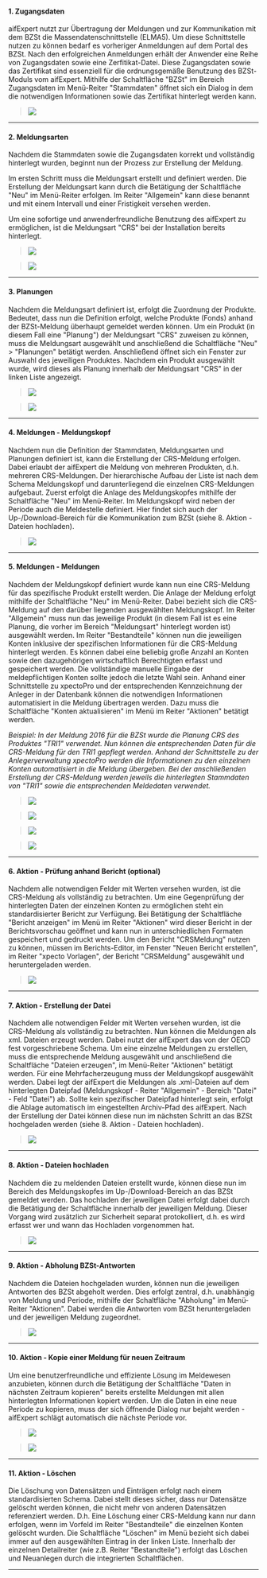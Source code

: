 #### 1. Zugangsdaten

aifExpert nutzt zur Übertragung der Meldungen und zur Kommunikation mit dem BZSt die Massendatenschnittstelle (ELMA5). Um diese Schnittstelle nutzen zu können bedarf es vorheriger Anmeldungen auf dem Portal des BZSt. Nach den erfolgreichen Anmeldungen erhält der Anwender eine Reihe von Zugangsdaten sowie eine Zerfitikat-Datei. Diese Zugangsdaten sowie das Zertifikat sind essenziell für die ordnungsgemäße Benutzung des BZSt-Moduls vom aifExpert. Mithilfe der Schaltfläche "BZSt" im Bereich Zugangsdaten im Menü-Reiter "Stammdaten" öffnet sich ein Dialog in dem die notwendigen Informationen sowie das Zertifikat hinterlegt werden kann. 

> ![](http://xpecto.github.io/docs/img/aifExpert_Meldewesen28.png)


----------

#### 2. Meldungsarten

Nachdem die Stammdaten sowie die Zugangsdaten korrekt und vollständig hinterlegt wurden, beginnt nun der Prozess zur Erstellung der Meldung. 

Im ersten Schritt muss die Meldungsart erstellt und definiert werden. Die Erstellung der Meldungsart kann durch die Betätigung der Schaltfläche "Neu" im Menü-Reiter erfolgen. Im Reiter "Allgemein" kann diese benannt und mit einem Intervall und einer Fristigkeit versehen werden. 

Um eine sofortige und anwenderfreundliche Benutzung des aifExpert zu ermöglichen, ist die Meldungsart "CRS" bei der Installation bereits hinterlegt. 

> ![](http://xpecto.github.io/docs/img/aifExpert_Meldewesen29.png)

> ![](http://xpecto.github.io/docs/img/aifExpert_Meldewesen30.png)

----------

#### 3. Planungen

Nachdem die Meldungsart definiert ist, erfolgt die Zuordnung der Produkte. Bedeutet, dass nun die Definition erfolgt, welche Produkte (Fonds) anhand der BZSt-Meldung überhaupt gemeldet werden können. Um ein Produkt (in diesem Fall eine "Planung") der Meldungsart "CRS" zuweisen zu können, muss die Meldungsart ausgewählt und anschließend die Schaltfläche "Neu" > "Planungen" betätigt werden. Anschließend öffnet sich ein Fenster zur Auswahl des jeweiligen Produktes. Nachdem ein Produkt ausgewählt wurde, wird dieses als Planung innerhalb der Meldungsart "CRS" in der linken Liste angezeigt.

> ![](http://xpecto.github.io/docs/img/aifExpert_Meldewesen31.png)

> ![](http://xpecto.github.io/docs/img/aifExpert_Meldewesen32.png)

----------

#### 4. Meldungen - Meldungskopf

Nachdem nun die Definition der Stammdaten, Meldungsarten und Planungen definiert ist, kann die Erstellung der CRS-Meldung erfolgen. Dabei erlaubt der aifExpert die Meldung von mehreren Produkten, d.h. mehreren CRS-Meldungen. Der hierarchische Aufbau der Liste ist nach dem Schema Meldungskopf und darunterliegend die einzelnen CRS-Meldungen aufgebaut. Zuerst erfolgt die Anlage des Meldungskopfes mithilfe der Schaltfläche "Neu" im Menü-Reiter. Im Meldungskopf wird neben der Periode auch die Meldestelle definiert. Hier findet sich auch der Up-/Download-Bereich für die Kommunikation zum BZSt (siehe 8. Aktion - Dateien hochladen).

> ![](http://xpecto.github.io/docs/img/aifExpert_Meldewesen33.png)

----------

#### 5. Meldungen - Meldungen

Nachdem der Meldungskopf definiert wurde kann nun eine CRS-Meldung für das spezifische Produkt erstellt werden. Die Anlage der Meldung erfolgt mithilfe der Schaltfläche "Neu" im Menü-Reiter. Dabei bezieht sich die CRS-Meldung auf den darüber liegenden ausgewählten Meldungskopf.  Im Reiter "Allgemein" muss nun das jeweilige Produkt (in diesem Fall ist es eine Planung, die vorher im Bereich "Meldungsart" hinterlegt worden ist) ausgewählt werden. Im Reiter "Bestandteile" können nun die jeweiligen Konten inklusive der spezifischen Informationen für die CRS-Meldung hinterlegt werden. Es können dabei eine beliebig große Anzahl an Konten sowie den dazugehörigen wirtschaftlich Berechtigten erfasst und gespeichert werden. Die vollständige manuelle Eingabe der meldepflichtigen Konten sollte jedoch die letzte Wahl sein. Anhand einer Schnittstelle zu xpectoPro und der entsprechenden Kennzeichnung der Anleger in der Datenbank können die notwendigen Informationen automatisiert in die Meldung übertragen werden. Dazu muss die Schaltfläche "Konten aktualisieren" im Menü im Reiter "Aktionen" betätigt werden.

*Beispiel:*
*In der Meldung 2016 für die BZSt wurde die Planung CRS des Produktes "TRI1" verwendet. Nun können die entsprechenden Daten für die CRS-Meldung für den TRI1 gepflegt werden. Anhand der Schnittstelle zu der Anlegerverwaltung xpectoPro werden die Informationen zu den einzelnen Konten automatisiert in die Meldung übergeben. Bei der anschließenden Erstellung der CRS-Meldung werden jeweils die hinterlegten Stammdaten von "TRI1" sowie die entsprechenden Meldedaten verwendet.*

> ![](http://xpecto.github.io/docs/img/aifExpert_Meldewesen34.png)

> ![](http://xpecto.github.io/docs/img/aifExpert_Meldewesen35.png)

> ![](http://xpecto.github.io/docs/img/aifExpert_Meldewesen36.png)

> ![](http://xpecto.github.io/docs/img/aifExpert_Meldewesen37.png)


----------


#### 6. Aktion - Prüfung anhand Bericht (optional)

Nachdem alle notwendigen Felder mit Werten versehen wurden, ist die CRS-Meldung als vollständig zu betrachten. Um eine Gegenprüfung der hinterlegten Daten der einzelnen Konten zu ermöglichen steht ein standardisierter Bericht zur Verfügung. Bei Betätigung der Schaltfläche "Bericht anzeigen" im Menü im Reiter "Aktionen" wird dieser Bericht in der Berichtsvorschau geöffnet und kann nun in unterschiedlichen Formaten gespeichert und gedruckt werden. Um den Bericht "CRSMeldung" nutzen zu können, müssen im Berichts-Editor, im Fenster "Neuen Bericht erstellen", im Reiter "xpecto Vorlagen", der Bericht "CRSMeldung" ausgewählt und heruntergeladen werden. 

> ![](http://xpecto.github.io/docs/img/aifExpert_Meldewesen43.png)

----------

#### 7. Aktion - Erstellung der Datei

Nachdem alle notwendigen Felder mit Werten versehen wurden, ist die CRS-Meldung als vollständig zu betrachten.  Nun können die Meldungen als xml. Dateien erzeugt werden. Dabei nutzt der aifExpert das von der OECD fest vorgeschriebene Schema. Um eine einzelne Meldungen zu erstellen, muss die entsprechende Meldung ausgewählt und anschließend die Schaltfläche "Dateien erzeugen", im Menü-Reiter "Aktionen" betätigt werden. Für eine Mehrfacherzeugung muss der Meldungskopf ausgewählt werden. Dabei legt der aifExpert die Meldungen als .xml-Dateien auf dem hinterlegten Dateipfad (Meldungskopf - Reiter "Allgemein" - Bereich "Datei" - Feld "Datei") ab. Sollte kein spezifischer Dateipfad hinterlegt sein, erfolgt die Ablage automatisch im eingestellten Archiv-Pfad des aifExpert. Nach der Erstellung der Datei können diese nun im nächsten Schritt an das BZSt hochgeladen werden (siehe 8. Aktion - Dateien hochladen).

> ![](http://xpecto.github.io/docs/img/aifExpert_Meldewesen38.png)

----------

#### 8. Aktion - Dateien hochladen

Nachdem die zu meldenden Dateien erstellt wurde, können diese nun im Bereich des Meldungskopfes im Up-/Download-Bereich an das BZSt gemeldet werden. Das hochladen der jeweiligen Datei erfolgt dabei durch die Betätigung der Schaltfläche innerhalb der jeweiligen Meldung. Dieser Vorgang wird zusätzlich zur Sicherheit separat protokolliert, d.h. es wird erfasst wer und wann das Hochladen vorgenommen hat.

> ![](http://xpecto.github.io/docs/img/aifExpert_Meldewesen39.png)

----------

#### 9. Aktion - Abholung BZSt-Antworten

Nachdem die Dateien hochgeladen wurden, können nun die jeweiligen Antworten des BZSt abgeholt werden.
Dies erfolgt zentral, d.h. unabhängig von Meldung und Periode, mithilfe der Schaltfläche "Abholung" im Menü-Reiter "Aktionen". Dabei werden die Antworten vom BZSt heruntergeladen und der jeweiligen Meldung zugeordnet. 

> ![](http://xpecto.github.io/docs/img/aifExpert_Meldewesen40.png)


----------

#### 10. Aktion - Kopie einer Meldung für neuen Zeitraum

Um eine benutzerfreundliche und effiziente Lösung im Meldewesen anzubieten, können durch die Betätigung der Schaltfläche "Daten in nächsten Zeitraum kopieren" bereits erstellte Meldungen mit allen hinterlegten Informationen kopiert werden. Um die Daten in eine neue Periode zu kopieren, muss der sich öffnende Dialog nur bejaht werden - aifExpert schlägt automatisch die nächste Periode vor. 

> ![](http://xpecto.github.io/docs/img/aifExpert_Meldewesen41.png)

> ![](http://xpecto.github.io/docs/img/aifExpert_Meldewesen42.png)


----------

#### 11. Aktion - Löschen

Die Löschung von Datensätzen und Einträgen erfolgt nach einem standardisierten Schema. 
Dabei stellt dieses sicher, dass nur Datensätze gelöscht werden können, die nicht mehr von anderen Datensätzen referenziert werden.
D.h. Eine Löschung einer CRS-Meldung kann nur dann erfolgen, wenn im Vorfeld im Reiter "Bestandteile" die einzelnen Konten gelöscht wurden.
Die Schaltfläche "Löschen" im Menü bezieht sich dabei immer auf den ausgewählten Eintrag in der linken Liste.
Innerhalb der einzelnen Detailreiter (wie z.B. Reiter "Bestandteile") erfolgt das Löschen und Neuanlegen durch die integrierten Schaltflächen. 

----------

